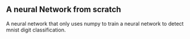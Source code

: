 ## A neural Network from scratch
A neural network that only uses numpy to train a neural network to detect mnist digit classification.
